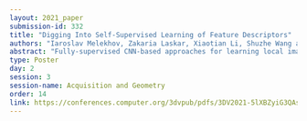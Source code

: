 ```yaml
---
layout: 2021_paper
submission-id: 332
title: "Digging Into Self-Supervised Learning of Feature Descriptors"
authors: "Iaroslav Melekhov, Zakaria Laskar, Xiaotian Li, Shuzhe Wang and Juho Kannala"
abstract: "Fully-supervised CNN-based approaches for learning local image descriptors have shown remarkable results in a wide range of geometric tasks. However, most of them require per-pixel ground-truth keypoint correspondence data which is difficult to acquire at scale. To address this challenge, recent weakly- and self-supervised methods can learn feature descriptors from relative camera poses or using only synthetic rigid transformations such as homographies. In this work, we focus on understanding the limitations of existing self-supervised approaches and propose a set of improvements that combined, lead to powerful feature descriptors. We show that increasing the search space from in-pair to in-batch for hard negative mining brings consistent improvement. To enhance the discriminativeness of feature descriptors, we propose a coarse-to-fine method for mining local hard negatives from a wider search space by using global visual image descriptors. We demonstrate that a combination of synthetic homography transformation, color augmentation, and photorealistic image stylization produces useful representations that are viewpoint and illumination invariant. The feature descriptors learned by the proposed approach perform competitively and surpass their fully- and weakly-supervised counterparts on various geometric benchmarks such as image-based localization, sparse feature matching, and image retrieval."
type: Poster
day: 2
session: 3
session-name: Acquisition and Geometry
order: 14
link: https://conferences.computer.org/3dvpub/pdfs/3DV2021-5lXBZyiG3QAsRBKXHIjqU8/268800b144/268800b144.pdf
---
```

